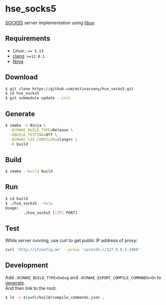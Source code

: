 # hse_socks5

[SOCKS5](https://datatracker.ietf.org/doc/html/rfc1928) server implementation
using [libuv](https://github.com/libuv/libuv).

## Requirements

* Linux : `>= 5.13`
* [clang](https://clang.llvm.org/): `>=12.0.1`
* [Ninja](https://ninja-build.org/)

## Download

```sh
$ git clone https://github.com/mitinarseny/hse_socks5.git
$ cd hse_socks5
$ git submodule update --init
```

## Generate

```sh
$ cmake -G Ninja \
  -DCMAKE_BUILD_TYPE=Release \
  -DBUILD_TESTING=Off \
  -DCMAKE_CXX_COMPILER=clang++ \
  -B build
```

## Build

```sh
$ cmake --build build
```

## Run

```sh
$ cd build
$ ./hse_socks5 --help
Usage:
        ./hse_socks5 [[IP] PORT]
```

## Test

While server running, use curl to get public IP address of proxy:
```sh
curl 'http://ifconfig.me' --proxy 'socks5h://127.0.0.1:1080'
```

## Development

Add `-DCMAKE_BUILD_TYPE=Debug` and `-DCMAKE_EXPORT_COMPILE_COMMANDS=On` to [generate](#generate).  
And then link to the root:

```sh
$ ln -s $(pwd)/build/compile_commands.json .
```
